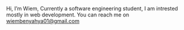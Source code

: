 Hi, I’m Wiem,
Currently a software engineering student,
I am intrested mostly in web development.
You can reach me on wiembenyahya01@gmail.com

